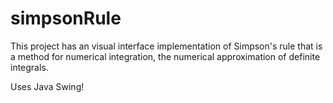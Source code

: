 simpsonRule
===========
This project has an visual interface implementation of Simpson's rule that is a method for numerical integration, 
the numerical approximation of definite integrals. 


Uses Java Swing!
